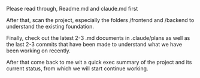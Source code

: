 Please read through, Readme.md and claude.md first

After that, scan the project, especially the folders /frontend and /backend to understand the existing foundation.

Finally, check out the latest 2-3 .md documents in .claude/plans as well as the last 2-3 commits that have been made to understand what we have been working on recently.

After that come back to me wit a quick exec summary of the project and its current status, from which we will start continue working.